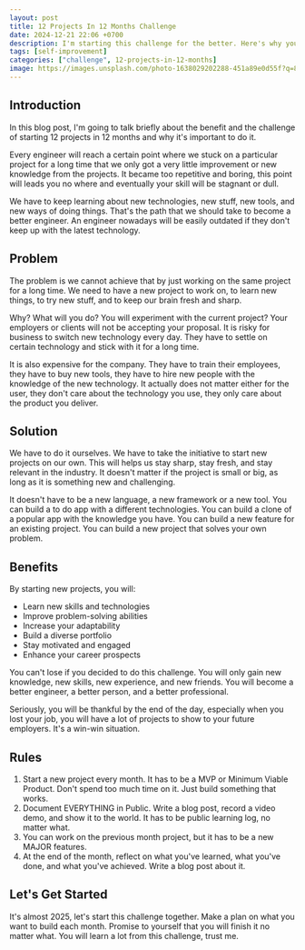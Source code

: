 ```yaml
---
layout: post
title: 12 Projects In 12 Months Challenge
date: 2024-12-21 22:06 +0700
description: I'm starting this challenge for the better. Here's why you should do it too.
tags: [self-improvement]
categories: ["challenge", 12-projects-in-12-months]
image: https://images.unsplash.com/photo-1638029202288-451a89e0d55f?q=80&w=2070&auto=format&fit=crop&ixlib=rb-4.0.3&ixid=M3wxMjA3fDB8MHxwaG90by1wYWdlfHx8fGVufDB8fHx8fA%3D%3D
---
```


## Introduction

In this blog post, I'm going to talk briefly about the benefit and the challenge of starting 12 projects in 12 months and why it's important to do it.

Every engineer will reach a certain point where we stuck on a particular project for a long time that we only got a very little improvement or new knowledge from the projects. It became too repetitive and boring, this point will leads you no where and eventually your skill will be stagnant or dull.

We have to keep learning about new technologies, new stuff, new tools, and new ways of doing things. That's the path that we should take to become a better engineer. An engineer nowadays will be easily outdated if they don't keep up with the latest technology.

## Problem

The problem is we cannot achieve that by just working on the same project for a long time. We need to have a new project to work on, to learn new things, to try new stuff, and to keep our brain fresh and sharp.

Why? What will you do? You will experiment with the current project? Your employers or clients will not be accepting your proposal. It is risky for business to switch new technology every day. They have to settle on certain technology and stick with it for a long time.

It is also expensive for the company. They have to train their employees, they have to buy new tools, they have to hire new people with the knowledge of the new technology. It actually does not matter either for the user, they don't care about the technology you use, they only care about the product you deliver.

## Solution

We have to do it ourselves. We have to take the initiative to start new projects on our own. This will helps us stay sharp, stay fresh, and stay relevant in the industry. It doesn't matter if the project is small or big, as long as it is something new and challenging.

It doesn't have to be a new language, a new framework or a new tool. You can build a to do app with a different technologies. You can build a clone of a popular app with the knowledge you have. You can build a new feature for an existing project. You can build a new project that solves your own problem.

## Benefits

By starting new projects, you will:

- Learn new skills and technologies
- Improve problem-solving abilities
- Increase your adaptability
- Build a diverse portfolio
- Stay motivated and engaged
- Enhance your career prospects

You can't lose if you decided to do this challenge. You will only gain new knowledge, new skills, new experience, and new friends. You will become a better engineer, a better person, and a better professional.

Seriously, you will be thankful by the end of the day, especially when you lost your job, you will have a lot of projects to show to your future employers. It's a win-win situation.

## Rules

1. Start a new project every month. It has to be a MVP or Minimum Viable Product. Don't spend too much time on it. Just build something that works.
2. Document EVERYTHING in Public. Write a blog post, record a video demo, and show it to the world. It has to be public learning log, no matter what.
3. You can work on the previous month project, but it has to be a new MAJOR features.
4. At the end of the month, reflect on what you've learned, what you've done, and what you've achieved. Write a blog post about it.

## Let's Get Started

It's almost 2025, let's start this challenge together. Make a plan on what you want to build each month. Promise to yourself that you will finish it no matter what. You will learn a lot from this challenge, trust me.
